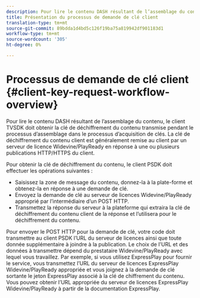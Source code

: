 ```yaml
---
description: Pour lire le contenu DASH résultant de l’assemblage du contenu, le client TVSDK doit obtenir la clé de déchiffrement du contenu transmise pendant le processus d’assemblage dans le processus d’acquisition de clés. La clé de déchiffrement du contenu client est généralement remise au client par un serveur de licence Widevine/PlayReady en réponse à une ou plusieurs publications HTTP/HTTPS du client.
title: Présentation du processus de demande de clé client
translation-type: tm+mt
source-git-commit: 89bdda1d4bd5c126f19ba75a819942df901183d1
workflow-type: tm+mt
source-wordcount: '305'
ht-degree: 0%

---
```



# Processus de demande de clé client {#client-key-request-workflow-overview}

Pour lire le contenu DASH résultant de l’assemblage du contenu, le client TVSDK doit obtenir la clé de déchiffrement du contenu transmise pendant le processus d’assemblage dans le processus d’acquisition de clés. La clé de déchiffrement du contenu client est généralement remise au client par un serveur de licence Widevine/PlayReady en réponse à une ou plusieurs publications HTTP/HTTPS du client.

Pour obtenir la clé de déchiffrement du contenu, le client PSDK doit effectuer les opérations suivantes :

* Saisissez la zone de message du contenu, donnez-la à la plate-forme et obtenez-la en réponse à une demande de clé.
* Envoyez la demande de clé au serveur de licences Widevine/PlayReady approprié par l’intermédiaire d’un POST HTTP.
* Transmettez la réponse du serveur à la plateforme qui extraira la clé de déchiffrement du contenu client de la réponse et l’utilisera pour le déchiffrement du contenu.

Pour envoyer le POST HTTP pour la demande de clé, votre code doit transmettre au client PSDK l’URL du serveur de licences ainsi que toute donnée supplémentaire à joindre à la publication. Le choix de l&#39;URL et des données à transmettre dépend du prestataire Widevine/PlayReady avec lequel vous travaillez. Par exemple, si vous utilisez ExpressPlay pour fournir le service, vous transmettez l’URL du serveur de licences ExpressPlay Widevine/PlayReady appropriée et vous joignez à la demande de clé sortante le jeton ExpressPlay associé à la clé de chiffrement du contenu. Vous pouvez obtenir l’URL appropriée du serveur de licences ExpressPlay Widevine/PlayReady à partir de la documentation ExpressPlay.